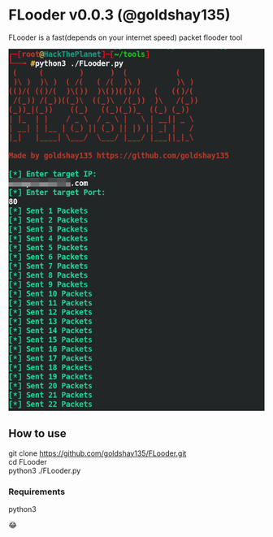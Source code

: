 # FLooder v0.0.3 (@goldshay135)

FLooder is a fast(depends on your internet speed) packet flooder tool

![alt text](https://github.com/goldshay135/Images/blob/master/FLooder.png?raw=true) <br />

## How to use
  git clone https://github.com/goldshay135/FLooder.git <br />
  cd FLooder <br />
  python3 ./FLooder.py <br />

### Requirements
  python3

:joy: <br />
